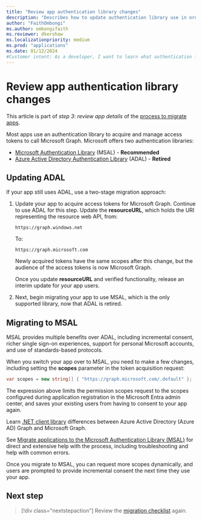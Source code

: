 ```yaml
---
title: "Review app authentication library changes"
description: "Describes how to update authentication library use in order to migrate an app from Azure AD Graph to Microsoft Graph."
author: "FaithOmbongi"
ms.author: ombongifaith
ms.reviewer: dkershaw
ms.localizationpriority: medium
ms.prod: "applications"
ms.date: 01/12/2024
#Customer intent: As a developer, I want to learn what authentication libraries to use, so that I can update my code accordingly as I migrate my app from Azure AD Graph to Microsoft Graph.
---
```


# Review app authentication library changes

This article is part of *step 3: review app details* of the [process to migrate apps](migrate-azure-ad-graph-planning-checklist.md).

Most apps use an authentication library to acquire and manage access tokens to call Microsoft Graph. Microsoft offers two authentication libraries:

- [Microsoft Authentication Library](/azure/active-directory/develop/reference-v2-libraries) (MSAL) - **Recommended**
- [Azure Active Directory Authentication Library](/azure/active-directory/develop/active-directory-authentication-libraries) (ADAL) - **Retired**

## Updating ADAL

If your app still uses ADAL, use a two-stage migration approach:

1. Update your app to acquire access tokens for Microsoft Graph. Continue to use ADAL for this step. Update the **resourceURL**, which holds the URI representing the resource web API, from:

    `https://graph.windows.net`  

    To:  

    `https://graph.microsoft.com`

    Newly acquired tokens have the same scopes after this change, but the audience of the access tokens is now Microsoft Graph.  

    Once you update **resourceURL** and verified functionality, release an interim update for your app users.

1.  Next, begin migrating your app to use MSAL, which is the only supported library, now that ADAL is retired.

## Migrating to MSAL

MSAL provides multiple benefits over ADAL, including incremental consent, richer single sign-on experiences, support for personal Microsoft accounts, and use of standards-based protocols.  

When you switch your app over to MSAL, you need to make a few changes, including setting the **scopes** parameter in the token acquisition request:

``` csharp
var scopes = new string[] { "https://graph.microsoft.com/.default" };
```

The expression above limits the permission scopes request to the scopes configured during application registration in the Microsoft Entra admin center, and saves your existing users from having to consent to your app again.

Learn [.NET client library](migrate-azure-ad-graph-client-libraries.md) differences between Azure Active Directory (Azure AD) Graph and Microsoft Graph.

See [Migrate applications to the Microsoft Authentication Library (MSAL)](https://learn.microsoft.com/en-us/entra/identity-platform/msal-migration) for direct and extensive help with the process, including troubleshooting and help with common errors.

Once you migrate to MSAL, you can request more scopes dynamically, and users are prompted to provide incremental consent the next time they use your app.

## Next step

> [!div class="nextstepaction"]
> Review the [migration checklist](migrate-azure-ad-graph-planning-checklist.md) again.

